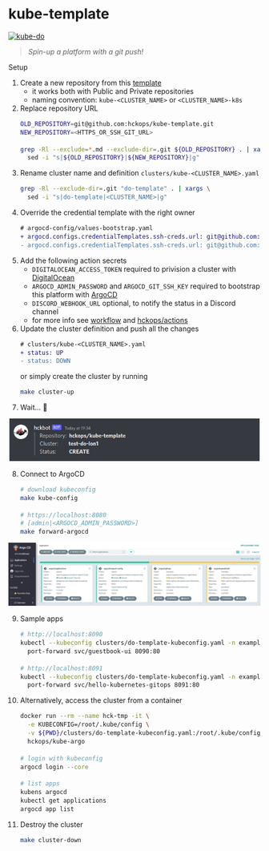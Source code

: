 # kube-template

[![kube-do](https://github.com/hckops/kube-template/actions/workflows/kube-do.yml/badge.svg)](https://github.com/hckops/kube-template/actions/workflows/kube-do.yml)

> *Spin-up a platform with a git push!*

Setup
1. Create a new repository from this [template](https://github.com/hckops/kube-template/generate)
    - it works both with Public and Private repositories
    - naming convention: `kube-<CLUSTER_NAME>` or `<CLUSTER_NAME>-k8s`
2. Replace repository URL
    ```bash
    OLD_REPOSITORY=git@github.com:hckops/kube-template.git
    NEW_REPOSITORY=<HTTPS_OR_SSH_GIT_URL>

    grep -Rl --exclude=*.md --exclude-dir=.git ${OLD_REPOSITORY} . | xargs \
      sed -i "s|${OLD_REPOSITORY}|${NEW_REPOSITORY}|g"
    ```
3. Rename cluster name and definition `clusters/kube-<CLUSTER_NAME>.yaml`
    ```bash
    grep -Rl --exclude-dir=.git "do-template" . | xargs \
      sed -i "s|do-template|<CLUSTER_NAME>|g"
    ```
4. Override the credential template with the right owner
    ```diff
    # argocd-config/values-bootstrap.yaml
    + argocd.configs.credentialTemplates.ssh-creds.url: git@github.com:<OWNER_OR_REPOSITORY>
    - argocd.configs.credentialTemplates.ssh-creds.url: git@github.com:hckops
    ```
5. Add the following action secrets
    * `DIGITALOCEAN_ACCESS_TOKEN` required to privision a cluster with [DigitalOcean](https://cloud.digitalocean.com)
    - `ARGOCD_ADMIN_PASSWORD` and `ARGOCD_GIT_SSH_KEY` required to bootstrap this platform with [ArgoCD](https://argo-cd.readthedocs.io/en/stable)
    - `DISCORD_WEBHOOK_URL` optional, to notify the status in a Discord channel
    - for more info see [workflow](.github/workflows/kube-do.yml) and [hckops/actions](https://github.com/hckops/actions)
6. Update the cluster definition and push all the changes
    ```diff
    # clusters/kube-<CLUSTER_NAME>.yaml
    + status: UP
    - status: DOWN
    ```
    or simply create the cluster by running
    ```bash
    make cluster-up
    ```
7. Wait... :rocket:

<p align="center">
  <img src="docs/discord-message.png" alt="discord-message" width="500">
</p>

8. Connect to ArgoCD
    ```bash
    # download kubeconfig
    make kube-config

    # https://localhost:8080
    # [admin|<ARGOCD_ADMIN_PASSWORD>]
    make forward-argocd
    ```

![argocd-ui](docs/argocd-ui.png)

9. Sample apps
    ```bash
    # http://localhost:8090
    kubectl --kubeconfig clusters/do-template-kubeconfig.yaml -n examples \
      port-forward svc/guestbook-ui 8090:80

    # http://localhost:8091
    kubectl --kubeconfig clusters/do-template-kubeconfig.yaml -n examples \
      port-forward svc/hello-kubernetes-gitops 8091:80
    ```
10. Alternatively, access the cluster from a container
    ```bash
    docker run --rm --name hck-tmp -it \
      -e KUBECONFIG=/root/.kube/config \
      -v ${PWD}/clusters/do-template-kubeconfig.yaml:/root/.kube/config \
      hckops/kube-argo
    
    # login with kubeconfig
    argocd login --core

    # list apps
    kubens argocd
    kubectl get applications
    argocd app list
    ```
11. Destroy the cluster
    ```bash
    make cluster-down
    ```
